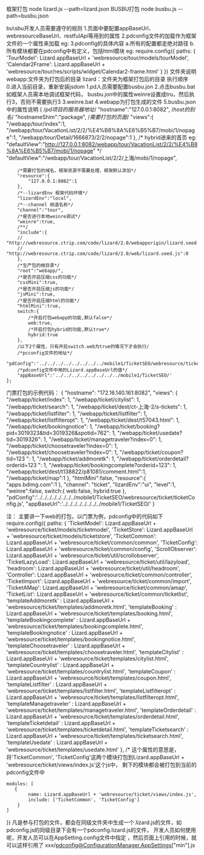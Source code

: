 框架打包
	node lizard.js --path=lizard.json
BUSBU打包
	node busbu.js --path=busbu.json

bu\sbu开发人员需要遵守的规则
	1.页面中要配置appBaseUrl、webresourceBaseUrl、restfulApi等用到的属性
		<meta name="appBaseUrl" content="/webapp/tour/">
		<meta name="webresourceBaseUrl" content="http://webresource.c-ctrip.com/">
	2.pdconfig文件的加载作为框架文件的一个属性来加载
		eg:
		<script type="text/javascript" src="../lizard/webresource.c-ctrip.com/code/lizard/2.0/web/lizard.seed.js" pdconfig="127.0.0.1/html5/tour/webresource/tour/tourConfig.js"></script>
	3.pdconfig的具体内容
		a.所有的配置都走绝对路径
		b.所有模块都要在pdconfig中有定义，包括html模块
		eg:
		require.config({
		    paths: {
			'TourModel': Lizard.appBaseUrl + 'webresource/tour/models/tourModel',
			'Calendar2Frame': Lizard.appBaseUrl + 'webresource/tour/res/scripts/widget/Calendar2-frame.html'
		    }
		})
文件夹说明
	webapp:文件夹为打包后的目录
	lizard：文件夹为框架打包后的目录
执行顺序  
	0.进入当前目录，重新安装jsdom
	1.pd人员需要配置busbu.jon
	2.点击busbu.bat
	如框架人员需本地调试框架代码， busbu.jon中的属性weinre设置成tru，然后执行3，否则不需要执行3
	3.weinre.bat
	4.webapp为打包生成的文件
	5.busbu.json中的属性说明
	{
		/*pd项目的服务器地址*/
		"hostname":"127.0.0.1:8082",
		/*host的别名*/
		"hostnameShim":"package",
		/*需要打包的页面*/
		"views":{
			"/webapp/tour/index":1,
			"/webapp/tour/VacationList/2/2/%E4%B8%8A%E6%B5%B7/mobi/1/nopage":1,
			"/webapp/tour/Detail/1666873/2/2/nopage":1
		},
		/*
		hybrid进来的首页
		eg:
		"defaultView":"http://127.0.0.1:8082/webapp/tour/VacationList/2/2/%E4%B8%8A%E6%B5%B7/mobi/1/nopage"
		*/
		"defaultView":"/webapp/tour/VacationList/2/2/上海/mobi/1/nopage",

		/*需要打包的域名，框架资源不需要处理，框架默认添加*/
		"resource":{
			"127.0.0.1:8082":1
		},
		/*--lizardEnv 框架代码环境*/
		"lizardEnv":"local",
		/*--channel 频道名称*/
		"channel":"tour",
		/*是否进行本地weinre调试*/
		"weinre":true,
		/**/
		"include":{
		//		"http://webresource.ctrip.com/code/lizard/2.0/webapporigin/lizard.seed.js":0,
		//		"http://webresource.ctrip.com/code/lizard/2.0/web/lizard.seed.js":0
		},
		/*生产包的根目录*/
		"root":"webapp/",
		/*是否开启压缩css的功能*/
		"cssMini":true,
		/*是否开启压缩js的功能*/
		"jsMini":true,
		/*是否开启压缩html的功能*/
		"htmlMini":true,
		switch:{
			/*开启打包webapp的功能,默认false*/
			web:true,
			/*开启打包hybrid的功能,默认true*/
			hybrid:true
		},
		/以下2个属性，只有开启switch.web为true的情况下才会执行/
		/*pcconfig文件的地址*/
		"pdConfig":'../../../../../../../../mobile1/TicketSEO/webresource/ticket/ticketConfig.js',
		/*pdconfig文件中用的Lizard.appBaseUrl的值*/
		"appBaseUrl":'../../../../../../../../mobile1/TicketSEO/'
	};

门票打包的示例代码：
{
  "hostname": "172.16.140.161:8082",
  "views": {
    "/webapp/ticket/index": 1,
    "/webapp/ticket/citylist": 1,
    "/webapp/ticket/search": 1,
    "/webapp/ticket/dest/ct-上海-2/s-tickets": 1,
    "/webapp/ticket/listfilter": 1,
    "/webapp/ticket/listfilter": 1,
    "/webapp/ticket/listfilteropt": 1,
    "/webapp/ticket/dest/t57043.html": 1,
    "/webapp/ticket/bookingnotice": 1,
    "/webapp/ticket/booking?pid=3019323&tid=3019326&spotid=762": 1,
    "/webapp/ticket/usedate?tid=3019326": 1,
    "/webapp/ticket/managetraveler?index=0": 1,
    "/webapp/ticket/choosetraveler?index=0": 1,
    "/webapp/ticket/choosetraveler?index=0": 1,
    "/webapp/ticket/coupon?tid=123 ": 1,
    "/webapp/ticket/addmoretk": 1,
    "/webapp/ticket/orderdetail?orderid=123 ": 1,
    "/webapp/ticket/bookingcomplete?orderid=123": 1,
    "/webapp/ticket/dest/t138822/p81081/comment.html":1,
    "/webapp/ticket/map":1
},
  "htmlMini":false,
  "resource":{
	"apps.bdimg.com":1
  },
  "channel": "ticket",
  "lizardEnv":"ui",
  "level":1,
  "weinre":false,
  switch:{
	web:false,
	hybrid:true
  },
  "pdConfig":'../../../../../../../../mobile1/TicketSEO/webresource/ticket/ticketConfig.js',
  "appBaseUrl":'../../../../../../../../mobile1/TicketSEO/'
}

注：
主要讲一下web的打包，以门票为例，pdconfig中的代码如下
require.config({
    paths: {
        'TicketModel': Lizard.appBaseUrl + 'webresource/ticket/models/ticketmodel',
        'TicketStore': Lizard.appBaseUrl + 'webresource/ticket/models/ticketstore',
        'TicketCommon': Lizard.appBaseUrl + 'webresource/ticket/common/common',
        'TicketConfig': Lizard.appBaseUrl + 'webresource/ticket/common/config',
        'ScrollObserver': Lizard.appBaseUrl + 'webresource/ticket/util/scrollobserver',
        'TicketLazyLoad': Lizard.appBaseUrl + 'webresource/ticket/util/lazyload',
        'headroom': Lizard.appBaseUrl + 'webresource/ticket/util/headroom',
        'Controller': Lizard.appBaseUrl + 'webresource/ticket/common/controller',
        'TicketImport': Lizard.appBaseUrl + 'webresource/ticket/common/import',
        'TicketAMap': Lizard.appBaseUrl + 'webresource/ticket/common/amap',
        'TicketList': Lizard.appBaseUrl + 'webresource/ticket/common/ticketlist',
        'templateAddmoretk' : Lizard.appBaseUrl + 'webresource/ticket/templates/addmoretk.html',
        'templateBooking' : Lizard.appBaseUrl + 'webresource/ticket/templates/booking.html',
        'templateBookingcomplete' : Lizard.appBaseUrl + 'webresource/ticket/templates/bookingcomplete.html',
        'templateBookingnotice' : Lizard.appBaseUrl + 'webresource/ticket/templates/bookingnotice.html',
        'templateChoosetraveler' : Lizard.appBaseUrl + 'webresource/ticket/templates/choosetraveler.html',
        'templateCitylist' : Lizard.appBaseUrl + 'webresource/ticket/templates/citylist.html',
        'templateCountrylist' : Lizard.appBaseUrl + 'webresource/ticket/templates/countrylist.html',
        'templateCoupon' :  Lizard.appBaseUrl + 'webresource/ticket/templates/coupon.html',
        'templateListfilter' :  Lizard.appBaseUrl + 'webresource/ticket/templates/listfilter.html',
        'templateListfilteropt' :  Lizard.appBaseUrl + 'webresource/ticket/templates/listfilteropt.html',
        'templateManagetraveler' :  Lizard.appBaseUrl + 'webresource/ticket/templates/managetraveler.html',
        'templateOrderdetail'  :  Lizard.appBaseUrl + 'webresource/ticket/templates/orderdetail.html',
        'templateTicketdetail'  :  Lizard.appBaseUrl + 'webresource/ticket/templates/ticketdetail.html',
        'templateTicketsearch' : Lizard.appBaseUrl + 'webresource/ticket/templates/ticketsearch.html',
        'templateUsedate' : Lizard.appBaseUrl + 'webresource/ticket/templates/usedate.html'
    },
    /*
    这个属性的意思是，将'TicketCommon', 'TicketConfig'这两个模块打包到Lizard.appBaseUrl + 'webresource/ticket/views/index.js'这个js中，
    剩下的模块都会被打包到当前的pdconfig文件中

    modules: [
       {
            name: Lizard.appBaseUrl + 'webresource/ticket/views/index.js',
            include: ['TicketCommon', 'TicketConfig']
        }
    ]
})
凡是参与打包的文件，都会在同级文件夹中生成一个.lizard.js的文件，如pdconfig.js的同级目录下会有一个pdconfig.lizard.js的文件，
开发人员如何使用呢，开发人员可以在AppSetting.config文件中指定 <add key="min" value=".lizard"/>，然后页面上引用的时候，就可以这样引用了
xxx/pdconfig@ConfigurationManager.AppSettings["min"].js





